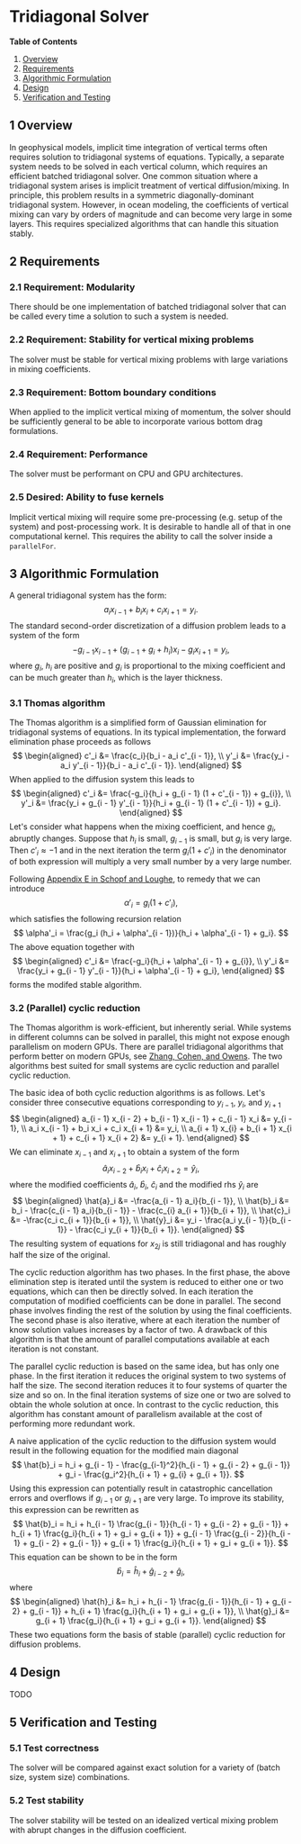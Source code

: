 # Tridiagonal Solver

<!--- use table of contents if desired for longer documents  -->
**Table of Contents**
1. [Overview](#1-overview)
2. [Requirements](#2-requirements)
3. [Algorithmic Formulation](#3-algorithmic-formulation)
4. [Design](#4-design)
5. [Verification and Testing](#5-verification-and-testing)

## 1 Overview

In geophysical models, implicit time integration of vertical terms often requires solution to tridiagonal systems of equations.
Typically, a separate system needs to be solved in each vertical column, which requires an efficient batched tridiagonal solver.
One common situation where a tridiagonal system arises is implicit treatment of vertical diffusion/mixing.
In principle, this problem results in a symmetric diagonally-dominant tridiagonal system.
However, in ocean modeling, the coefficients of vertical mixing can vary by orders of magnitude and
can become very large in some layers.
This requires specialized algorithms that can handle this situation stably.

## 2 Requirements

### 2.1 Requirement: Modularity

There should be one implementation of batched tridiagonal solver that can be called every time a solution to such a system is needed.

### 2.2 Requirement: Stability for vertical mixing problems

The solver must be stable for vertical mixing problems with large variations in mixing coefficients.

### 2.3 Requirement: Bottom boundary conditions

When applied to the implicit vertical mixing of momentum, the solver should be
sufficiently general to be able to incorporate various bottom drag formulations.

### 2.4 Requirement: Performance

The solver must be performant on CPU and GPU architectures.

### 2.5 Desired: Ability to fuse kernels

Implicit vertical mixing will require some pre-processing (e.g. setup of the system) and post-processing work.
It is desirable to handle all of that in one computational kernel. This requires the ability to call the
solver inside a `parallelFor`.

## 3 Algorithmic Formulation
A general tridiagonal system has the form:
$$
a_i x_{i - 1} + b_i x_i + c_i x_{i + 1} = y_i.
$$
The standard second-order discretization of a diffusion problem leads to a system of the form
$$
-g_{i - 1} x_{i - 1} + (g_{i - 1} + g_i + h_i) x_i - g_{i} x_{i + 1} = y_i,
$$
where $g_i$, $h_i$ are positive and $g_i$ is proportional to the mixing coefficient
and can be much greater than $h_i$, which is the layer thickness.


### 3.1 Thomas algorithm
The Thomas algorithm is a simplified form of Gaussian elimination for tridiagonal systems of equations.
In its typical implementation, the forward elimination phase proceeds as follows
$$
\begin{aligned}
c'_i &= \frac{c_i}{b_i - a_i c'_{i - 1}}, \\
y'_i &= \frac{y_i - a_i y'_{i - 1}}{b_i - a_i c'_{i - 1}}.
\end{aligned}
$$
When applied to the diffusion system this leads to
$$
\begin{aligned}
c'_i &= \frac{-g_i}{h_i + g_{i - 1} (1 + c'_{i - 1}) + g_{i}}, \\
y'_i &= \frac{y_i + g_{i - 1} y'_{i - 1}}{h_i + g_{i - 1} (1 + c'_{i - 1}) + g_i}.
\end{aligned}
$$
Let's consider what happens when the mixing coefficient, and hence $g_i$, abruptly changes.
Suppose that $h_i$ is small, $g_{i - 1}$ is small, but $g_i$ is very large.
Then $c'_i \approx -1$ and in the next iteration the term $g_i (1 + c'_i)$ in
the denominator of both expression will multiply a very small number by a very large number.

Following [Appendix E in Schopf and Loughe](https://journals.ametsoc.org/view/journals/mwre/123/9/1520-0493_1995_123_2839_argiom_2_0_co_2.xml), to remedy that we can introduce
$$
\alpha'_i = g_i (1 + c'_i),
$$
which satisfies the following recursion relation
$$
\alpha'_i = \frac{g_i (h_i + \alpha'_{i - 1})}{h_i + \alpha'_{i - 1} + g_i}.
$$
The above equation together with
$$
\begin{aligned}
c'_i &= \frac{-g_i}{h_i + \alpha'_{i - 1} + g_{i}}, \\
y'_i &= \frac{y_i + g_{i - 1} y'_{i - 1}}{h_i + \alpha'_{i - 1} + g_i},
\end{aligned}
$$
forms the modifed stable algorithm.

### 3.2 (Parallel) cyclic reduction

The Thomas algorithm is work-efficient, but inherently serial.
While systems in different columns can
be solved in parallel, this might not expose enough parallelism on modern GPUs.
There are parallel tridiagonal algorithms that perform better on modern GPUs,
see [Zhang, Cohen, and Owens](https://doi.org/10.1145/1837853.1693472).
The two algorithms best suited for small systems are cyclic reduction and parallel cyclic reduction.

The basic idea of both cyclic reduction algorithms is as follows. Let's consider three consecutive equations corresponding to $y_{i- 1}$, $y_i$, and $y_{i+1}$
$$
\begin{aligned}
a_{i - 1} x_{i - 2} + b_{i - 1} x_{i - 1} + c_{i - 1} x_i &= y_{i - 1}, \\
a_i x_{i - 1} + b_i x_i + c_i x_{i + 1} &= y_i, \\
a_{i + 1} x_{i} + b_{i + 1} x_{i + 1} + c_{i + 1} x_{i + 2} &= y_{i + 1}.
\end{aligned}
$$
We can eliminate $x_{i - 1}$ and $x_{i + 1}$ to obtain a system of the form
$$
\hat{a}_i x_{i - 2} + \hat{b}_i x_i + \hat{c}_i x_{i + 2} = \hat{y}_i,
$$
where the modified coefficients $\hat{a}_i$, $\hat{b}_i$, $\hat{c}_i$ and the modified rhs $\hat{y}_i$ are
$$
\begin{aligned}
\hat{a}_i &= -\frac{a_{i - 1} a_i}{b_{i - 1}}, \\
\hat{b}_i &= b_i - \frac{c_{i - 1} a_i}{b_{i - 1}} - \frac{c_{i} a_{i + 1}}{b_{i + 1}}, \\
\hat{c}_i &= -\frac{c_i c_{i + 1}}{b_{i + 1}}, \\
\hat{y}_i &= y_i - \frac{a_i y_{i - 1}}{b_{i - 1}} - \frac{c_i y_{i + 1}}{b_{i + 1}}.
\end{aligned}
$$
The resulting system of equations for $x_{2j}$ is still tridiagonal and has roughly half the size of the original.

The cyclic reduction algorithm has two phases.
In the first phase, the above elimination step is iterated until the system is reduced to either one or two equations, which can then be directly solved.
In each iteration the computation of modified coefficients can be done in parallel.
The second phase involves finding the rest of the solution by using the final coefficients.
The second phase is also iterative, where at each iteration the number of know solution values increases by a factor of two. A drawback of this algorithm is that the amount of parallel computations available at each iteration is not constant.

The parallel cyclic reduction is based on the same idea, but has only one phase. In the first iteration it reduces the
original system to two systems of half the size. The second iteration reduces it to four systems of quarter the size
and so on. In the final iteration systems of size one or two are solved to obtain the whole solution at once.
In contrast to the cyclic reduction, this algorithm has constant amount of parallelism available at the cost of performing
more redundant work.

A naive application of the cyclic reduction to the diffusion system would result
in the following equation for the modified main diagonal
$$
\hat{b}_i = h_i
             + g_{i - 1} - \frac{g_{i-1}^2}{h_{i - 1} + g_{i - 2} + g_{i - 1}}
             + g_i - \frac{g_i^2}{h_{i + 1} + g_{i} + g_{i + 1}}.
$$
Using this expression can potentially result in catastrophic cancellation errors and overflows if
$g_{i - 1}$ or $g_{i + 1}$ are very large.
To improve its stability, this expression can be rewritten as
$$
\hat{b}_i = h_i
             + h_{i - 1} \frac{g_{i - 1}}{h_{i - 1} + g_{i - 2} + g_{i - 1}}
             + h_{i + 1} \frac{g_i}{h_{i + 1} + g_i + g_{i + 1}}
             + g_{i - 1} \frac{g_{i - 2}}{h_{i - 1} + g_{i - 2} + g_{i - 1}}
             + g_{i + 1} \frac{g_i}{h_{i + 1} + g_i + g_{i + 1}}.
$$
This equation can be shown to be in the form
$$
\hat{b}_i = \hat{h}_i + \hat{g}_{i - 2} + \hat{g}_i,
$$
where
$$
\begin{aligned}
\hat{h}_i &= h_i
             + h_{i - 1} \frac{g_{i - 1}}{h_{i - 1} + g_{i - 2} + g_{i - 1}}
             + h_{i + 1} \frac{g_i}{h_{i + 1} + g_i + g_{i + 1}}, \\
\hat{g}_i &= g_{i + 1} \frac{g_i}{h_{i + 1} + g_i + g_{i + 1}}.
\end{aligned}
$$
These two equations form the basis of stable (parallel) cyclic reduction for diffusion problems.


## 4 Design

TODO

## 5 Verification and Testing

### 5.1 Test correctness

The solver will be compared against exact solution for a variety of (batch size, system size) combinations.

### 5.2 Test stability

The solver stability will be tested on an idealized vertical mixing problem with abrupt changes in
the diffusion coefficient.
